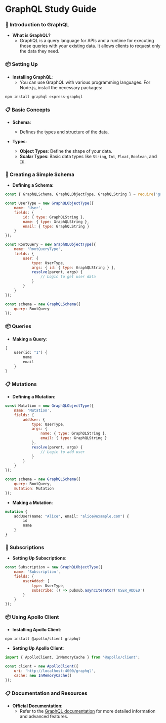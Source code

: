 # GraphQL Study Guide

### 📄 Introduction to GraphQL
- **What is GraphQL?**
  - GraphQL is a query language for APIs and a runtime for executing those queries with your existing data. It allows clients to request only the data they need.

### 📦 Setting Up
- **Installing GraphQL**:
  - You can use GraphQL with various programming languages. For Node.js, install the necessary packages:
```bash
npm install graphql express-graphql
```

### 📋 Basic Concepts
- **Schema**:
  - Defines the types and structure of the data.
  
- **Types**:
  - **Object Types**: Define the shape of your data.
  - **Scalar Types**: Basic data types like `String`, `Int`, `Float`, `Boolean`, and `ID`.

### 🔄 Creating a Simple Schema
- **Defining a Schema**:
```javascript
const { GraphQLSchema, GraphQLObjectType, GraphQLString } = require('graphql');

const UserType = new GraphQLObjectType({
    name: 'User',
    fields: {
        id: { type: GraphQLString },
        name: { type: GraphQLString },
        email: { type: GraphQLString }
    }
});

const RootQuery = new GraphQLObjectType({
    name: 'RootQueryType',
    fields: {
        user: {
            type: UserType,
            args: { id: { type: GraphQLString } },
            resolve(parent, args) {
                // Logic to get user data
            }
        }
    }
});

const schema = new GraphQLSchema({
    query: RootQuery
});
```

### 📦 Queries
- **Making a Query**:
```graphql
{
    user(id: "1") {
        name
        email
    }
}
```

### 📋 Mutations
- **Defining a Mutation**:
```javascript
const Mutation = new GraphQLObjectType({
    name: 'Mutation',
    fields: {
        addUser: {
            type: UserType,
            args: {
                name: { type: GraphQLString },
                email: { type: GraphQLString }
            },
            resolve(parent, args) {
                // Logic to add user
            }
        }
    }
});

const schema = new GraphQLSchema({
    query: RootQuery,
    mutation: Mutation
});
```

- **Making a Mutation**:
```graphql
mutation {
    addUser(name: "Alice", email: "alice@example.com") {
        id
        name
    }
}
```

### 🔄 Subscriptions
- **Setting Up Subscriptions**:
```javascript
const Subscription = new GraphQLObjectType({
    name: 'Subscription',
    fields: {
        userAdded: {
            type: UserType,
            subscribe: () => pubsub.asyncIterator('USER_ADDED')
        }
    }
});
```

### 📦 Using Apollo Client
- **Installing Apollo Client**:
```bash
npm install @apollo/client graphql
```

- **Setting Up Apollo Client**:
```javascript
import { ApolloClient, InMemoryCache } from '@apollo/client';

const client = new ApolloClient({
    uri: 'http://localhost:4000/graphql',
    cache: new InMemoryCache()
});
```

### 📋 Documentation and Resources
- **Official Documentation**:
  - Refer to the [GraphQL documentation](https://graphql.org/learn/) for more detailed information and advanced features.
